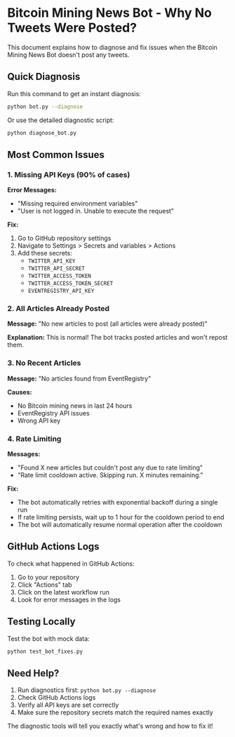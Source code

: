 # Bitcoin Mining News Bot - Why No Tweets Were Posted?

This document explains how to diagnose and fix issues when the Bitcoin Mining News Bot doesn't post any tweets.

## Quick Diagnosis

Run this command to get an instant diagnosis:

```bash
python bot.py --diagnose
```

Or use the detailed diagnostic script:

```bash
python diagnose_bot.py
```

## Most Common Issues

### 1. Missing API Keys (90% of cases)

**Error Messages:**
- "Missing required environment variables"
- "User is not logged in. Unable to execute the request"

**Fix:**
1. Go to GitHub repository settings
2. Navigate to Settings > Secrets and variables > Actions  
3. Add these secrets:
   - `TWITTER_API_KEY`
   - `TWITTER_API_SECRET` 
   - `TWITTER_ACCESS_TOKEN`
   - `TWITTER_ACCESS_TOKEN_SECRET`
   - `EVENTREGISTRY_API_KEY`

### 2. All Articles Already Posted

**Message:** "No new articles to post (all articles were already posted)"

**Explanation:** This is normal! The bot tracks posted articles and won't repost them.

### 3. No Recent Articles

**Message:** "No articles found from EventRegistry"

**Causes:**
- No Bitcoin mining news in last 24 hours
- EventRegistry API issues
- Wrong API key

### 4. Rate Limiting

**Messages:** 
- "Found X new articles but couldn't post any due to rate limiting"
- "Rate limit cooldown active. Skipping run. X minutes remaining."

**Fix:** 
- The bot automatically retries with exponential backoff during a single run
- If rate limiting persists, wait up to 1 hour for the cooldown period to end
- The bot will automatically resume normal operation after the cooldown

## GitHub Actions Logs

To check what happened in GitHub Actions:

1. Go to your repository
2. Click "Actions" tab
3. Click on the latest workflow run
4. Look for error messages in the logs

## Testing Locally

Test the bot with mock data:

```bash
python test_bot_fixes.py
```

## Need Help?

1. Run diagnostics first: `python bot.py --diagnose`
2. Check GitHub Actions logs
3. Verify all API keys are set correctly
4. Make sure the repository secrets match the required names exactly

The diagnostic tools will tell you exactly what's wrong and how to fix it!